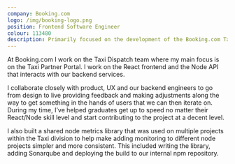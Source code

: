 ```yaml
---
company: Booking.com
logo: /img/booking-logo.png
position: Frontend Software Engineer
colour: 113480
description: Primarily focused on the development of the Booking.com Taxi Partner Portal. Using React, Nodejs and AWS Troposphere.
---
```


At Booking.com I work on the Taxi Dispatch team where my main focus is on the Taxi Partner Portal. I work on the React frontend and the Node API that interacts with our backend services.

I collaborate closely with product, UX and our backend engineers to go from design to live providing feedback and making adjustments along the way to get something in the hands of users that we can then iterate on. During my time, I’ve helped graduates get up to speed no matter their React/Node skill level and start contributing to the project at a decent level.

I also built a shared node metrics library that was used on multiple projects within the Taxi division to help make adding monitoring to different node projects simpler and more consistent. This included writing the library, adding Sonarqube and deploying the build to our internal npm repository.
